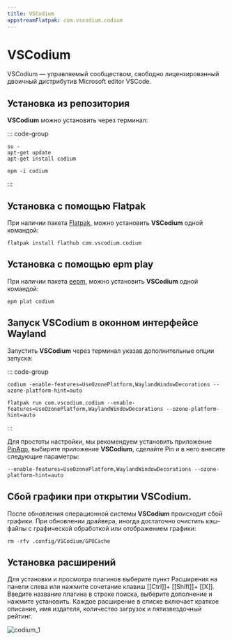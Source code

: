 ```yaml
---
title: VSCodium
appstreamFlatpak: com.vscodium.codium
---
```


# VSCodium

VSCodium — управляемый сообществом, свободно лицензированный двоичный дистрибутив Microsoft editor VSCode.

## Установка из репозитория

**VSCodium** можно установить через терминал:

::: code-group

```shell[apt-get]
su -
apt-get update
apt-get install codium
```
```shell[epm]
epm -i codium
```
:::

## Установка c помощью Flatpak <Badge type="danger" text="Неофициальная сборка" />

При наличии пакета [Flatpak](/flatpak), можно установить **VSCodium** одной командой:

```shell
flatpak install flathub com.vscodium.codium
```

<!--@include: ./parts/install/software-flatpak.md-->

## Установка c помощью epm play <Badge type="danger" text="Неофициальная сборка" />

При наличии пакета [eepm](/epm), можно установить **VSCodium** одной командой:

```shell
epm plat codium
```

## Запуск VSCodium в оконном интерфейсе Wayland

Запустить **VSCodium** через терминал указав дополнительные опции запуска:

::: code-group

```shell[Сизиф]
codium -enable-features=UseOzonePlatform,WaylandWindowDecorations --ozone-platform-hint=auto
```

```shell[Flatpak]
flatpak run com.vscodium.codium --enable-features=UseOzonePlatform,WaylandWindowDecorations --ozone-platform-hint=auto
```
:::

Для простоты настройки, мы рекомендуем установить приложение [PinApp](/pin-app), выбирите приложение **VSCodium**, сделайте Pin и в него внесите следующие параметры:

```shell
--enable-features=UseOzonePlatform,WaylandWindowDecorations --ozone-platform-hint=auto
``` 

## Сбой графики при открытии VSCodium.

После обновления операционной системы **VSCodium** происходит сбой графики. При обновлении драйвера, иногда достаточно очистить кэш-файлы с графической обработкой или отображением графики:

```shell
rm -rfv .config/VSCodium/GPUCache
```

## Установка расширений

Для установки и просмотра плагинов выберите пункт Расширения на панели слева или нажмите сочетание клавиш [[Ctrl]]+ [[Shift]]+ [[X]].
Введите название плагина в строке поиска, выберите дополнение и нажмите установить.
Каждое расширение в списке включает краткое описание, имя издателя, количество загрузок и пятизвездочный рейтинг.

![codium_1](/codium/codium_1.gif)